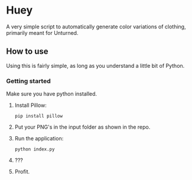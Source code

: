 # Huey

A very simple script to automatically generate color variations of clothing, primarily meant for Unturned.

## How to use

Using this is fairly simple, as long as you understand a little bit of Python.

### Getting started
Make sure you have python installed.

1. Install Pillow:
   
   `pip install pillow`

2. Put your PNG's in the input folder as shown in the repo.

3. Run the application:
   
   `python index.py`

4. ???
5. Profit.